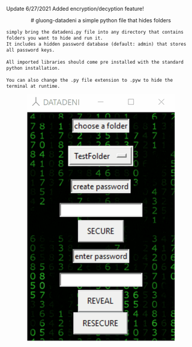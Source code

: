 Update 6/27/2021
Added encryption/decyption feature!

<p align="center">
  # gluong-datadeni
    a simple python file that hides folders

    simply bring the datadeni.py file into any directory that contains folders you want to hide and run it. 
    It includes a hidden password database (default: admin) that stores all password keys.

    All imported libraries should come pre installed with the standard python installation.
  
    You can also change the .py file extension to .pyw to hide the terminal at runtime.
  </p>
  <p align='center'>
  <img src="https://github.com/smarttarded/gluong-datadeni/blob/main/scrnshot.gif" />
</p>
